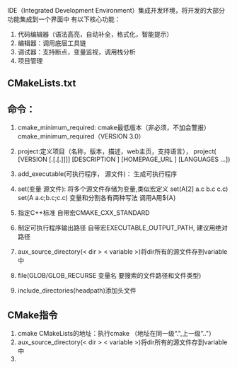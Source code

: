 IDE（Integrated Development Environment）集成开发环境，将开发的大部分功能集成到一个界面中
有以下核心功能：
1. 代码编辑器（语法高亮，自动补全，格式化，智能提示）
2. 编辑器：调用底层工具链
3. 调试器：支持断点，变量监视，调用栈分析
4. 项目管理

## CMakeLists.txt
## 命令：
1. cmake_minimum_required: cmake最低版本（非必须，不加会警报）
cmake_minimum_required（VERSION 3.0）
2. project:定义项目（名称，版本，描述，web主页，支持语言），
project(<PROJECT-NAME>
       [VERSION <major>[.<minor>[.<patch>[.<tweak>]]]]
       [DESCRIPTION <project-description-string>]
       [HOMEPAGE_URL <url-string>]
       [LANGUAGES <language-name>...])

3. add_executable(可执行程序， 源文件)： 生成可执行程序

4. set(变量 源文件): 将多个源文件存储为变量,类似宏定义
set(A[2] a.c b.c c.c)
set(A a.c;b.c;c.c)
变量和分割各有两种写法
调用A用${A}

5. 指定C++标准
自带宏CMAKE_CXX_STANDARD
6. 制定可执行程序输出路径
自带宏EXECUTABLE_OUTPUT_PATH, 建议用绝对路径
7. aux_source_directory(< dir > < variable >)将dir所有的源文件存到variable中
8. file(GLOB/GLOB_RECURSE 变量名 要搜索的文件路径和文件类型)
9. include_directories(headpath)添加头文件

## CMake指令
1. cmake CMakeLists的地址：执行cmake
	（地址在同一级“.",上一级”.."）
2. aux_source_directory(< dir > < variable >)将dir所有的源文件存到variable中
3. 